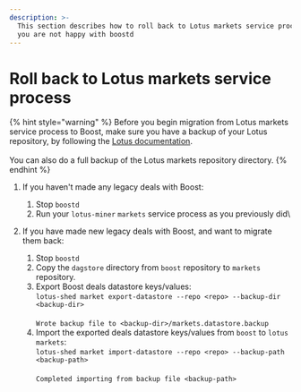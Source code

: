 ```yaml
---
description: >-
  This section describes how to roll back to Lotus markets service process if
  you are not happy with boostd
---
```


# Roll back to Lotus markets service process

{% hint style="warning" %}
Before you begin migration from Lotus markets service process to Boost, make sure you have a backup of your Lotus repository, by following the [Lotus documentation](https://lotus.filecoin.io/storage-providers/operate/backup-and-restore/).\
\
You can also do a full backup of the Lotus markets repository directory.
{% endhint %}

1. If you haven't made any legacy deals with Boost:
   1. Stop `boostd`&#x20;
   2. Run your `lotus-miner` `markets` service process as you previously did\

2. If you have made new legacy deals with Boost, and want to migrate them back:
   1. Stop `boostd`
   2. Copy the `dagstore` directory from `boost` repository to `markets` repository.
   3. Export Boost deals datastore keys/values:\
      `lotus-shed market export-datastore --repo <repo> --backup-dir <backup-dir>`\
      \
      `Wrote backup file to <backup-dir>/markets.datastore.backup`
   4. Import the exported deals datastore keys/values from `boost` to `lotus markets`:\
      `lotus-shed market import-datastore --repo <repo> --backup-path <backup-path>`\
      \
      `Completed importing from backup file <backup-path>`

